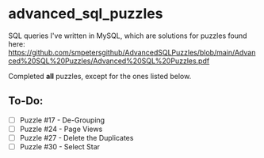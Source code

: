 # advanced_sql_puzzles
SQL queries I've written in MySQL, which are solutions for puzzles found here: https://github.com/smpetersgithub/AdvancedSQLPuzzles/blob/main/Advanced%20SQL%20Puzzles/Advanced%20SQL%20Puzzles.pdf

Completed **all** puzzles, except for the ones listed below.

To-Do:
------
- [ ] Puzzle #17 - De-Grouping
- [ ] Puzzle #24 - Page Views
- [ ] Puzzle #27 - Delete the Duplicates
- [ ] Puzzle #30 - Select Star
